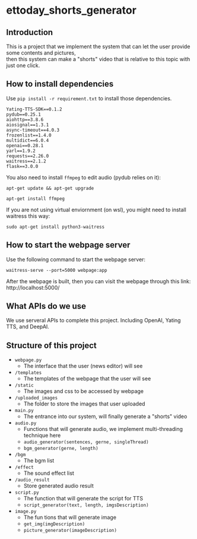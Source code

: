 # ettoday_shorts_generator

## Introduction

This is a project that we implement the system that can let the user provide some contents and pictures, \
then this system can make a "shorts" video that is relative to this topic with just one click.

## How to install dependencies

Use `pip install -r requirement.txt` to install those dependencies.

```
Yating-TTS-SDK==0.1.2
pydub==0.25.1
aiohttp==3.8.6 
aiosignal==1.3.1 
async-timeout==4.0.3 
frozenlist==1.4.0 
multidict==6.0.4 
openai==0.28.1 
yarl==1.9.2
requests==2.26.0
waitress==2.1.2
flask==3.0.0
```
You also need to install `ffmpeg` to edit audio (pydub relies on it):

```
apt-get update && apt-get upgrade
```
```
apt-get install ffmpeg
```

If you are not using virtual enviornment (on wsl), you might need to install waitress this way:
```
sudo apt-get install python3-waitress
```
## How to start the webpage server
Use the following command to start the webpage server:
```
waitress-serve --port=5000 webpage:app
```
After the webpage is built, then you can visit the webpage through this link:
http://localhost:5000/

## What APIs do we use
We use serveral APIs to complete this project. Including OpenAI, Yating TTS, and DeepAI.

## Structure of this project
- `webpage.py`
    - The interface that the user (news editor) will see
- `/templates`
    - The templates of the webpage that the user will see
- `/static`
    - The images and css to be accessed by webpage
- `/uploaded_images`
    - The folder to store the images that user uploaded 
- `main.py`
    - The entrance into our system, will finally generate a "shorts" video
- `audio.py`
    - Functions that will generate audio, we implement multi-threading technique here
    - `audio_generator(sentences, gerne, singleThread)`
    - `bgm_generator(gerne, length)`
- `/bgm`
    - The bgm list
- `/effect`
    - The sound effect list
- `/audio_result`
    - Store generated audio result
- `script.py`
    - The function that will generate the script for TTS
    - `script_generator(text, length, imgsDescription)`
- `image.py`
    - The fun tions that will generate image
    - `get_img(imgDescription)`
    - `picture_generator(imageDescription)`

